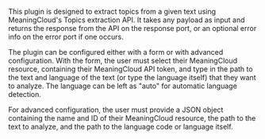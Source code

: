 This plugin is designed to extract topics from a given text using MeaningCloud's Topics extraction API. It takes any
payload as input and returns the response from the API on the response port, or an optional error info on the error port
if one occurs.

The plugin can be configured either with a form or with advanced configuration. With the form, the user must select
their MeaningCloud resource, containing their MeaningCloud API token, and type in the path to the text and language of
the text (or type the language itself) that they want to analyze. The language can be left as "auto" for automatic
language detection.

For advanced configuration, the user must provide a JSON object containing the name and ID of their MeaningCloud
resource, the path to the text to analyze, and the path to the language code or language itself.

